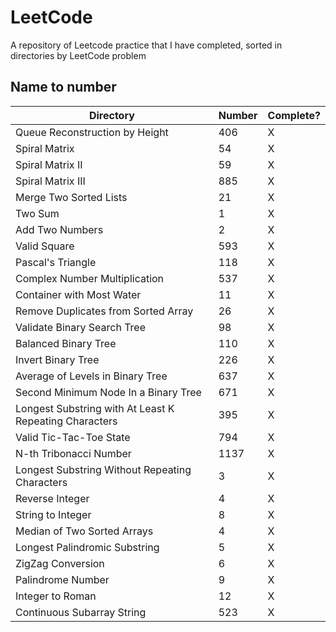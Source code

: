 # LeetCode

A repository of Leetcode practice that I have completed, sorted in directories by LeetCode problem  

## Name to number

| Directory | Number | Complete? |
|---|---|---|
|Queue Reconstruction by Height|406|X|
|Spiral Matrix|54|X|
|Spiral Matrix II|59|X|
|Spiral Matrix III|885|X|
|Merge Two Sorted Lists|21|X|
|Two Sum|1|X|
|Add Two Numbers|2|X|
|Valid Square|593|X|
|Pascal's Triangle|118|X|
|Complex Number Multiplication|537|X|
|Container with Most Water|11|X|
|Remove Duplicates from Sorted Array|26|X|
|Validate Binary Search Tree|98|X|
|Balanced Binary Tree|110|X|
|Invert Binary Tree|226|X|
|Average of Levels in Binary Tree|637|X|
|Second Minimum Node In a Binary Tree|671|X|
|Longest Substring with At Least K Repeating Characters|395|X|
|Valid Tic-Tac-Toe State|794|X|
|N-th Tribonacci Number|1137|X|
|Longest Substring Without Repeating Characters|3|X|
|Reverse Integer|4|X|
|String to Integer|8|X|
|Median of Two Sorted Arrays|4|X|
|Longest Palindromic Substring|5|X|
|ZigZag Conversion|6|X|
|Palindrome Number|9|X|
|Integer to Roman|12|X|
|Continuous Subarray String|523|X|
